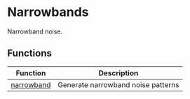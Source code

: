 # Narrowbands

Narrowband noise.

## Functions

| Function | Description |
|----------|-------------|
| [narrowband](narrowband.md) | Generate narrowband noise patterns |
